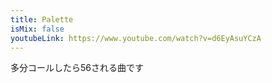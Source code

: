 ```yaml
---
title: Palette
isMix: false
youtubeLink: https://www.youtube.com/watch?v=d6EyAsuYCzA
---
```


多分コールしたら56される曲です